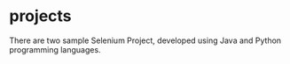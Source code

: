 # projects

There are two sample Selenium Project, developed using Java and Python programming languages.
